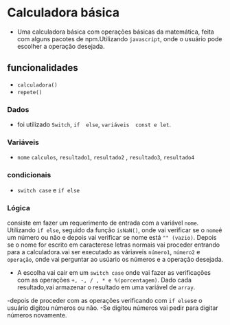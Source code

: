 # Calculadora básica
- Uma calculadora básica com operações básicas da matemática, feita com alguns pacotes de npm.Utilizando `javascript`, onde o usuário pode escolher a operação desejada.

 ## funcionalidades

 - `calculadora()`
 - `repete()`

### Dados

- foi utilizado `Switch`, `if  else`, `variáveis  const e let`.
### Variáveis
- `nome` `calculos`, `resultado1`, `resultado2` , `resultado3`, `resultado4`
### condicionais
 - `switch case` e `if else`
### Lógica
consiste em fazer um requerimento de entrada com a variável `nome`. Utilizando `if else`, seguido da função `isNaN()`, onde vai verificar se o `nome`é um número ou não e depois vai verificar se nome está `"" (vazio)`.
      Depois se o nome for escrito em caracterese letras normais vai proceder entrando para a calculadora.vai ser executado as váriaveis `número1`, `número2` e `operação`, onde vai perguntar ao usúario os números e a operação desejada.
- A escolha vai cair em um `switch case` onde vai fazer as verificações com as operações `+, -, / , * e %(porcentagem)`. Dado cada resultado,vai armazenar o resultado em uma variável de `array`.

-depois de proceder com as operações verificando  com `if else`se o usuário digitou números ou não.
-Se digitou números vai pedir para digitar números novamente.



